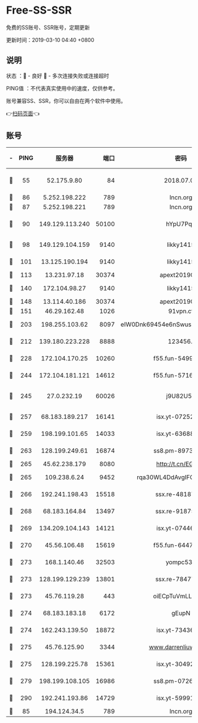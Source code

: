# Free-SS-SSR

免费的SS账号、SSR账号，定期更新

更新时间：2019-03-10 04:40 +0800

## 说明

状态     ：🙂 - 良好 🙁 - 多次连接失败或连接超时

PING值   ：不代表真实使用中的速度，仅供参考。

账号兼容SS、SSR，你可以自由在两个软件中使用。

👉[扫码页面](https://liesauer.github.io/Free-SS-SSR/)👈

## 账号

|-|PING|服务器|端口|密码|加密方式|区域|
|:----:|:----:|:-----:|-----:|:----:|:----:|:----:|
|🙂|55|52.175.9.80|84|2018.07.07|chacha20-ietf-poly1305|HK|
|🙂|86|5.252.198.222|789|lncn.org|rc4|JP|
|🙂|87|5.252.198.221|789|lncn.org|rc4|JP|
|🙂|90|149.129.113.240|50100|hYpU7PqP|chacha20-ietf-poly1305|CN|
|🙂|98|149.129.104.159|9140|likky1415|aes-256-cfb|HK|
|🙂|101|13.125.190.194|9140|likky1415|aes-256-cfb|KR|
|🙂|113|13.231.97.18|30374|apext2019006|chacha20|JP|
|🙂|140|172.104.98.27|9140|likky1415|aes-256-cfb|JP|
|🙂|148|13.114.40.186|30374|apext2019006|chacha20|JP|
|🙂|151|46.29.162.48|1026|91vpn.cf|rc4-md5|RU|
|🙂|203|198.255.103.62|8097|eIW0Dnk69454e6nSwuspv9DmS201tQ0D|aes-256-cfb|US|
|🙂|212|139.180.223.228|8888|123456..|aes-256-cfb|JP|
|🙂|228|172.104.170.25|10260|f55.fun-54999944|aes-256-cfb|SG|
|🙂|244|172.104.181.121|14612|f55.fun-57160811|aes-256-cfb|SG|
|🙂|245|27.0.232.19|60026|j9U82U53|xchacha20-ietf-poly1305|HK|
|🙂|257|68.183.189.217|16141|isx.yt-07252342|aes-256-cfb|SG|
|🙂|259|198.199.101.65|14033|isx.yt-63688704|aes-256-cfb|US|
|🙂|263|128.199.249.61|16874|ss8.pm-89735842|aes-256-cfb|SG|
|🙂|265|45.62.238.179|8080|http://t.cn/EGJIyrl|rc4-md5|CA|
|🙂|265|109.238.6.24|9452|rqa30WL4DdAvgIFG6Fs3znzTa|aes-256-cfb|FR|
|🙂|266|192.241.198.43|15518|ssx.re-48187245|aes-256-cfb|US|
|🙂|268|68.183.164.84|13497|ssx.re-91875474|aes-256-cfb|US|
|🙂|269|134.209.104.143|14121|isx.yt-07446427|aes-256-cfb|SG|
|🙂|270|45.56.106.48|15619|f55.fun-64473829|aes-256-cfb|US|
|🙂|273|168.1.140.46|32503|yompc535|aes-256-cfb|AU|
|🙂|273|128.199.129.239|13801|ssx.re-78477720|aes-256-cfb|SG|
|🙂|273|45.76.119.28|443|oiECpTuVmLLxk4Ts|aes-256-cfb|AU|
|🙂|274|68.183.183.18|6172|gEupN|aes-256-cfb|SG|
|🙂|274|162.243.139.50|18872|isx.yt-73436373|aes-256-cfb|US|
|🙂|275|45.76.125.90|3344|www.darrenliuwei.com|aes-256-cfb|AU|
|🙂|275|128.199.225.78|15361|isx.yt-30492264|aes-256-cfb|SG|
|🙂|279|198.199.108.105|16986|ss8.pm-07262504|aes-256-cfb|US|
|🙂|290|192.241.193.86|14729|isx.yt-59991842|aes-256-cfb|US|
|🙂|85|194.124.34.5|789|lncn.org|rc4|JP|
